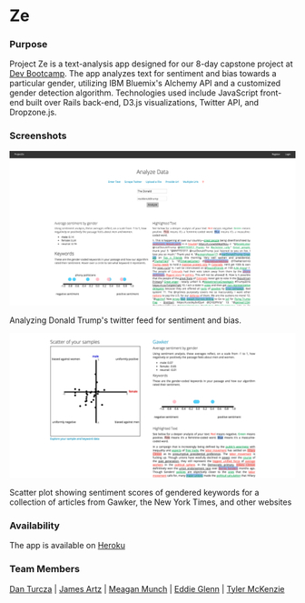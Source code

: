 # Ze

### Purpose
Project Ze is a text-analysis app designed for our 8-day capstone project at [Dev Bootcamp](http://devbootcamp.com/locations/chicago). The app analyzes text for sentiment and bias towards a particular gender, utilizing IBM Bluemix's Alchemy API and a customized gender detection algorithm. Technologies used include JavaScript front-end built over Rails back-end, D3.js visualizations, Twitter API, and Dropzone.js.

### Screenshots

![Analyzing Donald Trump's twitter feed for sentiment and bias.](/public/images/project-ze-screenshot-1.png)

Analyzing Donald Trump's twitter feed for sentiment and bias.

![Scatter plot showing sentiment scores of gendered keywords for a collection of articles from Gawker, the New York Times, and other websites](/public/images/project-ze-screenshot-2.png) 

Scatter plot showing sentiment scores of gendered keywords for a collection of articles from Gawker, the New York Times, and other websites

### Availability

The app is available on [Heroku](https://projectze.herokuapp.com)

### Team Members
[Dan Turcza](https://github.com/datu925) |
[James Artz](https://github.com/jelliotartz) |
[Meagan Munch](https://github.com/meaganelizabeth) |
[Eddie Glenn](https://github.com/glen0071) |
[Tyler McKenzie](https://github.com/TylerMcKenzie)